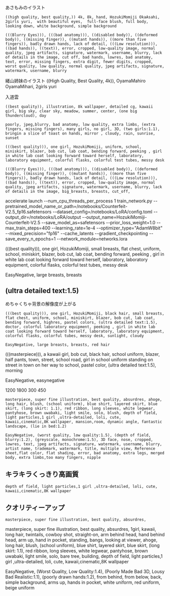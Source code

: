 あさもみのイラスト
```
((high quality, best quality,)) 4k, 8k, hand, HozukiMomiji OkaAsahi,  2girls yuri,  with beautiful eyes,  full-face blush, full body, looking down, white background, simple background
```

```
(((Blurry Eyes))), (((bad anatomy))), ((disabled body)), ((deformed body)), ((missing finger)), ((mutant hands)), ((more than five fingers)), badly drawn hands, lack of detail, (((Low resolution))), ((bad hands)), ((text)), error, cropped, low-quality image, normal quality, jpeg artifacts, signature, watermark, username, blurry, lack of details in the image, cut off, bad hands, lowres, bad anatomy, text, error, missing fingers, extra digit, fewer digits, cropped, worst quality, low quality, normal quality, jpeg artifacts, signature, watermark, username, blurry
```

緒山姉妹のイラスト
((High Quality, Best Quality, 4k)), OyamaMahiro OyamaMihari, 2girls yuri


入道雲
```
((best quality)), illustration, 8k wallpaper, detailed cg, kawaii girl, big sky, clear sky, meadow, summer, center, (one big thundercloud), day
```

```
poorly, jpeg,blurry, bad anatomy, low quality, extra limbs, (extra fingers, missing fingers), many girls, no girl, 3D, (two girls:1.1), bringin a slice of toast on hands, mirror , cloudy, rain, sunrise, sunset
```

```
(((best quality))), one girl, HozukiMomiji, uniform, school, miniskirt, blazer, bob cut, lab coat, bending forward, peeking , girl in white lab coat looking forward toward herself, laboratory, laboratory equipment, colorful flasks, colorful test tubes, messy desk
```

```
(((Blurry Eyes))), (((bad anatomy))), ((disabled body)), ((deformed body)), ((missing finger)), ((mutant hands)), ((more than five fingers)), badly drawn hands, lack of detail, (((Low resolution))), ((bad hands)), ((text)), error, cropped, low-quality image, normal quality, jpeg artifacts, signature, watermark, username, blurry, lack of details in the image, big_breasts, breasts, cut_off, 
```

accelerate launch --num_cpu_threads_per_process 1 train_network.py     --pretrained_model_name_or_path=/notebooks/Counterfeit-V2.5_fp16.safetensors     --dataset_config=/notebooks/LoRA/config.toml     --output_dir=/notebooks/LoRA/output      --output_name=HozukiMomiji-Counterfeit-V2.5     --save_model_as=safetensors     --prior_loss_weight=1.0     --max_train_steps=400     --learning_rate=1e-4     --optimizer_type="AdamW8bit"        --mixed_precision="fp16"     --cache_latents     --gradient_checkpointing     --save_every_n_epochs=1     --network_module=networks.lora


(((best quality))), one girl, HozukiMomiji, small breasts, flat chest, uniform, school, miniskirt, blazer, bob cut, lab coat, bending forward, peeking , girl in white lab coat looking forward toward herself, laboratory, laboratory equipment, colorful flasks, colorful test tubes, messy desk

EasyNegative, large breasts, breasts

## (ultra detailed text:1.5)
めちゃくちゃ背景の解像度が上がる

```
(((best quality))), one girl, HozukiMomiji, black hair, small breasts, flat chest, uniform, school, miniskirt, blazer, bob cut, lab coat, bending forward, highres, pastel colors, (ultra detailed text:1.5), doctor, colorful laboratory equipment, peeking , girl in white lab coat looking forward toward herself, laboratory, laboratory equipment, colorful flasks, colorful tubes, messy desk, sunlight, cloudy
```

```
EasyNegative, large breasts, breasts, red hair
```

(((masterpiece))), a kawaii girl, bob cut, black hair, school uniform, blazer, half pants, town, street, school road, girl in school uniform standing on street in town on her way to school,  pastel color, (ultra detailed text:1.5),
morning

EasyNegative, easynegative


1200 1800
300 450

```
masterpiece, super fine illustration, best quality, absurdres, ahoge, long hair, blush, (school uniform), blue shirt, layered skirt, blue skirt, (long skirt: 1.1), red ribbon, long sleeves, white legwear, pantyhose, brown uwabaki, light smile, solo, blush, depth of field, light particles,1 girl ,ultra-detailed, loli, cute, kawaii,cinematic,8K wallpaper, mansion,room, dynamic angle, fantastic landscape, (lie in bed:1.2)
```

```
EasyNegative, (worst quality, low quality:1.5), (depth of field, blurry:1.2), (greyscale, monochrome:1.5), 3D face, nose, cropped, lowres, text, jpeg artifacts, signature, watermark, username, blurry, artist name, trademark, watermark, title, multiple view, Reference sheet,flat color, flat shading, error, bad anatomy, extra legs, merged body, extra limbs,too many fingers, nipple
```

## キラキラくっきり高画質
```
depth of field, light particles,1 girl ,ultra-detailed, loli, cute, kawaii,cinematic,8K wallpaper
```

## クオリティーアップ
```
masterpiece, super fine illustration, best quality, absurdres,
```

masterpiece, super fine illustration, best quality, absurdres, 1girl, kawaii, long hair, twintails, cowboy shot, straight-on, arm behind head, hand behind head, arm up, hand in pocket, standing, bangs, looking at viewer, ahoge, long hair, blush, (school uniform), blue shirt, layered skirt, blue skirt, (long skirt: 1.1), red ribbon, long sleeves, white legwear, pantyhose, brown uwabaki, light smile, solo, bare tree, building, depth of field, light particles,1 girl ,ultra-detailed, loli, cute, kawaii,cinematic,8K wallpaper

EasyNegative, (Worst Quality, Low Quality:1.4), (Poorly Made Bad 3D, Lousy Bad Realistic:1.1), (poorly drawn hands:1.2), from behind, from below, back, simple background, arms up, hands in pocket, white uniform, red uniform, beige uniform

